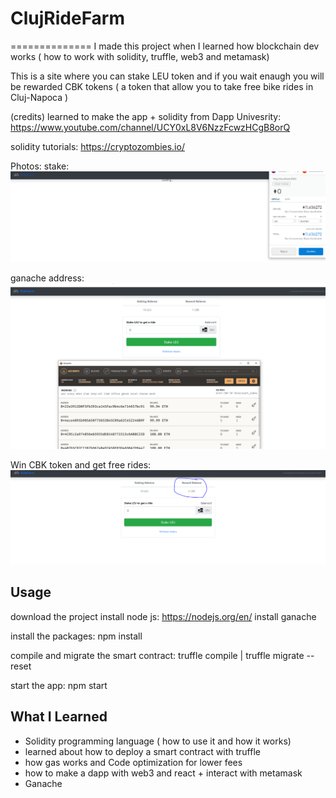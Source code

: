 # ClujRideFarm
==============
I made this project when I learned how blockchain dev works ( how to work with solidity, truffle, web3 and metamask) 

This is a site where you can stake LEU token and if you wait enaugh you will be rewarded CBK tokens ( a token that allow you to take free bike rides in Cluj-Napoca ) 

(credits)
learned to make the app + solidity from Dapp Univesrity: https://www.youtube.com/channel/UCY0xL8V6NzzFcwzHCgB8orQ

solidity tutorials: https://cryptozombies.io/


Photos:
stake:
![alt text](https://github.com/NegruGeorge/ClujRideFarm/blob/master/stake.PNG)

ganache address:
![alt text](https://github.com/NegruGeorge/ClujRideFarm/blob/master/1.PNG)

Win CBK token and get free rides:
![alt text](https://github.com/NegruGeorge/ClujRideFarm/blob/master/WInRide.PNG)

Usage
-----

download the project
install node js: https://nodejs.org/en/ 
install ganache

install the packages: npm install
   
 compile and migrate the smart contract: truffle compile    | truffle migrate --reset
 
 start the app: npm start
 
 
What I Learned
-----
* Solidity programming language ( how to use it and how it works)
* learned about how to deploy a smart contract with truffle
* how gas works and Code optimization for lower fees
* how to make a dapp with web3 and react + interact with metamask 
* Ganache

 
 
